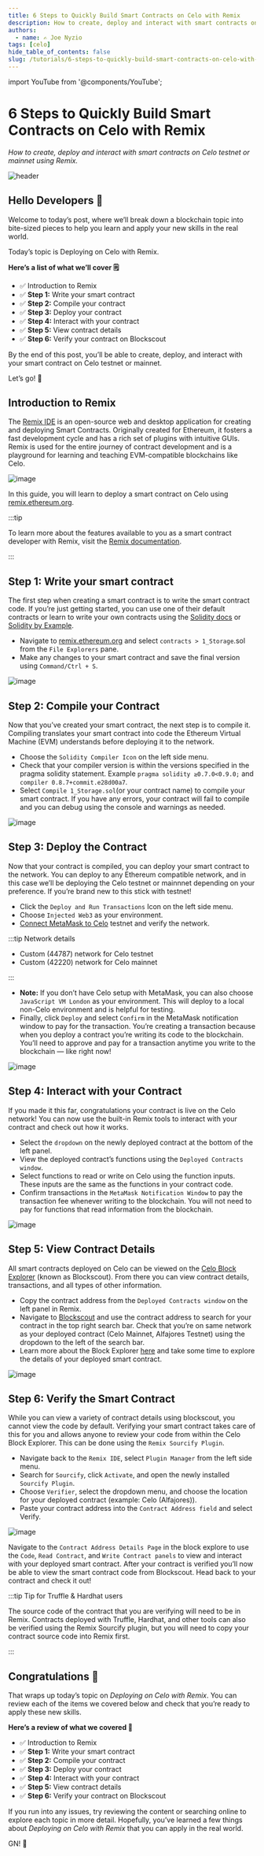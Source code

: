 ```yaml
---
title: 6 Steps to Quickly Build Smart Contracts on Celo with Remix
description: How to create, deploy and interact with smart contracts on Celo testnet or mainnet using Remix.
authors:
  - name: ✍️ Joe Nyzio
tags: [celo]
hide_table_of_contents: false
slug: /tutorials/6-steps-to-quickly-build-smart-contracts-on-celo-with-remix
---
```


import YouTube from '@components/YouTube';

# 6 Steps to Quickly Build Smart Contracts on Celo with Remix

_How to create, deploy and interact with smart contracts on Celo testnet or mainnet using Remix._

![header](../../src/data-tutorials/showcase/beginner/6-steps-to-quickly-build-smart-contracts-on-celo-with-remix.png)

## Hello Developers 🌱

Welcome to today’s post, where we’ll break down a blockchain topic into bite-sized pieces to help you learn and apply your new skills in the real world.

Today’s topic is Deploying on Celo with Remix.

**Here’s a list of what we’ll cover 🗒**

- ✅ Introduction to Remix
- ✅ **Step 1:** Write your smart contract
- ✅ **Step 2:** Compile your contract
- ✅ **Step 3:** Deploy your contract
- ✅ **Step 4:** Interact with your contract
- ✅ **Step 5:** View contract details
- ✅ **Step 6:** Verify your contract on Blockscout

By the end of this post, you’ll be able to create, deploy, and interact with your smart contract on Celo testnet or mainnet.

Let’s go! 🚀

## Introduction to Remix

The [Remix IDE](https://remix-project.org/) is an open-source web and desktop application for creating and deploying Smart Contracts. Originally created for Ethereum, it fosters a fast development cycle and has a rich set of plugins with intuitive GUIs. Remix is used for the entire journey of contract development and is a playground for learning and teaching EVM-compatible blockchains like Celo.

![image](images/1.png)

In this guide, you will learn to deploy a smart contract on Celo using [remix.ethereum.org](https://remix-ide.readthedocs.io/en/latest/).

:::tip

To learn more about the features available to you as a smart contract developer with Remix, visit the [Remix documentation](https://remix-ide.readthedocs.io/en/latest/).

:::

## Step 1: Write your smart contract​

The first step when creating a smart contract is to write the smart contract code. If you’re just getting started, you can use one of their default contracts or learn to write your own contracts using the [Solidity docs](https://docs.soliditylang.org/en/latest/) or [Solidity by Example](https://solidity-by-example.org/).

- Navigate to [remix.ethereum.org](http://remix.ethereum.org/) and select `contracts > 1_Storage`.sol from the `File Explorers` pane.
- Make any changes to your smart contract and save the final version using `Command/Ctrl + S`.

![image](images/2.png)

## Step 2: Compile your Contract​

Now that you’ve created your smart contract, the next step is to compile it. Compiling translates your smart contract into code the Ethereum Virtual Machine (EVM) understands before deploying it to the network.

- Choose the `Solidity Compiler Icon` on the left side menu.
- Check that your compiler version is within the versions specified in the pragma solidity statement. Example `pragma solidity ≥0.7.0<0.9.0;` and `compiler 0.8.7+commit.e28d00a7`.
- Select `Compile 1_Storage.sol`(or your contract name) to compile your smart contract. If you have any errors, your contract will fail to compile and you can debug using the console and warnings as needed.

![image](images/3.png)

## Step 3: Deploy the Contract​

Now that your contract is compiled, you can deploy your smart contract to the network. You can deploy to any Ethereum compatible network, and in this case we’ll be deploying the Celo testnet or mainnnet depending on your preference. If you’re brand new to this stick with testnet!

- Click the `Deploy and Run Transactions` Icon on the left side menu.
- Choose `Injected Web3` as your environment.
- [Connect MetaMask to Celo](https://medium.com/@joenyzio/3-simple-steps-to-connect-your-metamask-wallet-to-celo-732d4a139587) testnet and verify the network.

:::tip Network details

- Custom (44787) network for Celo testnet
- Custom (42220) network for Celo mainnet

:::

- **Note:** If you don’t have Celo setup with MetaMask, you can also choose `JavaScript VM London` as your environment. This will deploy to a local non-Celo environment and is helpful for testing.
- Finally, click `Deploy` and select `Confirm` in the MetaMask notification window to pay for the transaction. You’re creating a transaction because when you deploy a contract you’re writing its code to the blockchain. You’ll need to approve and pay for a transaction anytime you write to the blockchain — like right now!

![image](images/4.png)

## Step 4: Interact with your Contract​

If you made it this far, congratulations your contract is live on the Celo network! You can now use the built-in Remix tools to interact with your contract and check out how it works.

- Select the `dropdown` on the newly deployed contract at the bottom of the left panel.
- View the deployed contract’s functions using the `Deployed Contracts window`.
- Select functions to read or write on Celo using the function inputs. These inputs are the same as the functions in your contract code.
- Confirm transactions in the `MetaMask Notification Window` to pay the transaction fee whenever writing to the blockchain. You will not need to pay for functions that read information from the blockchain.

![image](images/5.png)

## Step 5: View Contract Details​

All smart contracts deployed on Celo can be viewed on the [Celo Block Explorer](https://explorer.celo.org/) (known as Blockscout). From there you can view contract details, transactions, and all types of other information.

- Copy the contract address from the `Deployed Contracts window` on the left panel in Remix.
- Navigate to [Blockscout](https://explorer.celo.org/) and use the contract address to search for your contract in the top right search bar. Check that you’re on same network as your deployed contract (Celo Mainnet, Alfajores Testnet) using the dropdown to the left of the search bar.
- Learn more about the Block Explorer [here](http://docs.blockscout.com/) and take some time to explore the details of your deployed smart contract.

![image](images/6.png)

## Step 6: Verify the Smart Contract​

While you can view a variety of contract details using blockscout, you cannot view the code by default. Verifying your smart contract takes care of this for you and allows anyone to review your code from within the Celo Block Explorer. This can be done using the `Remix Sourcify Plugin`.

- Navigate back to the `Remix IDE`, select `Plugin Manager` from the left side menu.
- Search for `Sourcify`, click `Activate`, and open the newly installed `Sourcify Plugin`.
- Choose `Verifier`, select the dropdown menu, and choose the location for your deployed contract (example: Celo (Alfajores)).
- Paste your contract address into the `Contract Address field` and select Verify.

![image](images/7.png)

Navigate to the `Contract Address Details Page` in the block explore to use the `Code`, `Read Contract`, and `Write Contract panels` to view and interact with your deployed smart contract. After your contract is verified you’ll now be able to view the smart contract code from Blockscout. Head back to your contract and check it out!

:::tip Tip for Truffle & Hardhat users

The source code of the contract that you are verifying will need to be in Remix. Contracts deployed with Truffle, Hardhat, and other tools can also be verified using the Remix Sourcify plugin, but you will need to copy your contract source code into Remix first.

:::

## Congratulations 🎉

That wraps up today’s topic on _Deploying on Celo with Remix_. You can review each of the items we covered below and check that you’re ready to apply these new skills.

**Here’s a review of what we covered 🤔**

- ✅ Introduction to Remix
- ✅ **Step 1:** Write your smart contract
- ✅ **Step 2:** Compile your contract
- ✅ **Step 3:** Deploy your contract
- ✅ **Step 4:** Interact with your contract
- ✅ **Step 5:** View contract details
- ✅ **Step 6:** Verify your contract on Blockscout

If you run into any issues, try reviewing the content or searching online to explore each topic in more detail. Hopefully, you’ve learned a few things about _Deploying on Celo with Remix_ that you can apply in the real world.

GN! 👋
